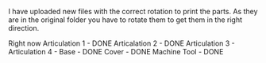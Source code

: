 I have uploaded new files with the correct rotation to print the parts. As they are in the original folder you have to rotate them to get them in the right direction.

Right now 
Articulation 1 - DONE
Articalation 2 - DONE
Articulation 3 - 
Articulation 4 -
Base - DONE
Cover - DONE
Machine Tool - DONE
